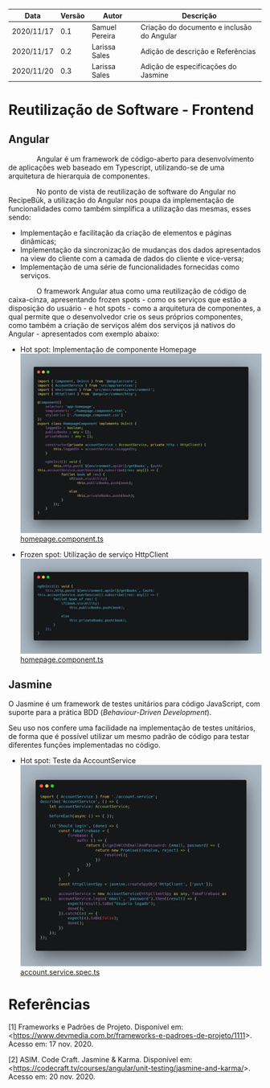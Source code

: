 | Data |Versão| Autor | Descrição |
| ---- | ---- | ----- | --------- |
| 2020/11/17 | 0.1 | Samuel Pereira | Criação do documento e inclusão do Angular |
| 2020/11/17 | 0.2 | Larissa Sales | Adição de descrição e Referências |
| 2020/11/20 | 0.3 | Larissa Sales | Adição de especificações do Jasmine |

# Reutilização de Software - Frontend

## Angular

&emsp;&emsp;&emsp;&emsp;Angular é um framework de código-aberto para desenvolvimento de aplicações web baseado em Typescript, utilizando-se de uma arquitetura de hierarquia de componentes.

&emsp;&emsp;&emsp;&emsp;No ponto de vista de reutilização de software do Angular no RecipeBük, a utilização do Angular nos poupa da implementação de funcionalidades como também simplifica a utilização das mesmas, esses sendo:
 - Implementação e facilitação da criação de elementos e páginas dinâmicas;
 - Implementação da sincronização de mudanças dos dados apresentados na view do cliente com a camada de dados do cliente e vice-versa;
 - Implementação de uma série de funcionalidades fornecidas como serviços.
 
 &emsp;&emsp;&emsp;&emsp;O framework Angular atua como uma reutilização de código de caixa-cinza, apresentando frozen spots - como os serviços que estão a disposição do usuário - e hot spots - como a arquitetura de componentes, a qual permite que o desenvolvedor crie os seus próprios componentes, como também a criação de serviços além dos serviços já nativos do Angular - apresentados com exemplo abaixo:

 - Hot spot: Implementação de componente Homepage
 ![](../assets/06-padroes-de-arquitetura/reutilizacao-de-software/HomepageComponent.png)
 [homepage.component.ts](https://github.com/UnBArqDsw/2020.1_G3_RecipeBuk_Frontend/blob/dev/src/app/homepage/homepage.component.ts)

 - Frozen spot: Utilização de serviço HttpClient
 ![](../assets/06-padroes-de-arquitetura/reutilizacao-de-software/HttpClient.png)
[homepage.component.ts](https://github.com/UnBArqDsw/2020.1_G3_RecipeBuk_Frontend/blob/dev/src/app/homepage/homepage.component.ts)
 
 ## Jasmine

 O Jasmine é um framework de testes unitários para código JavaScript, com suporte para a prática BDD (_Behaviour-Driven Development_).

 Seu uso nos confere uma facilidade na implementação de testes unitários, de forma que é possível utilizar um mesmo padrão de código para testar diferentes funções implementadas no código.

- Hot spot: Teste da AccountService   
 ![](../assets/06-padroes-de-arquitetura/reutilizacao-de-software/jasmine.png)
[account.service.spec.ts](https://github.com/UnBArqDsw/2020.1_G3_RecipeBuk_Frontend/blob/dev/src/app/services/account.service.spec.ts) 

 # Referências

[1] Frameworks e Padrões de Projeto. Disponível em: <<https://www.devmedia.com.br/frameworks-e-padroes-de-projeto/1111>>. Acesso em: 17 nov. 2020.

[2] ASIM. Code Craft. Jasmine & Karma. Disponível em: <<https://codecraft.tv/courses/angular/unit-testing/jasmine-and-karma/>>. Acesso em: 20 nov. 2020.
